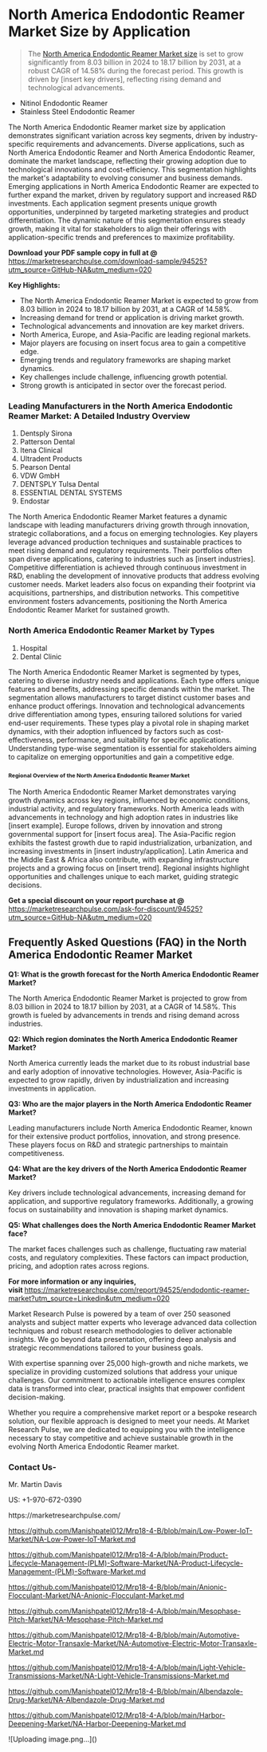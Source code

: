 <h1>North America Endodontic Reamer Market&nbsp;Size by Application</h1><blockquote><p>The <a href="https://marketresearchpulse.com/download-sample/94525?utm_source=GitHub-NA&amp;utm_medium=020">North America Endodontic Reamer Market size</a> is set to grow significantly from 8.03 billion in 2024 to 18.17 billion by 2031, at a robust CAGR of 14.58% during the forecast period. This growth is driven by [insert key drivers], reflecting rising demand and technological advancements.</p></blockquote><ul><li>Nitinol Endodontic Reamer<li> Stainless Steel Endodontic Reamer</li></ul><p>The North America Endodontic Reamer market size by application demonstrates significant variation across key segments, driven by industry-specific requirements and advancements. Diverse applications, such as North America Endodontic Reamer and North America Endodontic Reamer, dominate the market landscape, reflecting their growing adoption due to technological innovations and cost-efficiency. This segmentation highlights the market's adaptability to evolving consumer and business demands. Emerging applications in North America Endodontic Reamer are expected to further expand the market, driven by regulatory support and increased R&D investments. Each application segment presents unique growth opportunities, underpinned by targeted marketing strategies and product differentiation. The dynamic nature of this segmentation ensures steady growth, making it vital for stakeholders to align their offerings with application-specific trends and preferences to maximize profitability.</p><p><strong>Download your PDF sample copy in full at @ </strong><a href="https://marketresearchpulse.com/download-sample/94525?utm_source=GitHub-NA&amp;utm_medium=020">https://marketresearchpulse.com/download-sample/94525?utm_source=GitHub-NA&amp;utm_medium=020</a></p><p><strong>Key Highlights: </strong></p><ul><li>The North America Endodontic Reamer Market is expected to grow from 8.03 billion in 2024 to 18.17 billion by 2031, at a CAGR of 14.58%.</li><li>Increasing demand for trend or application is driving market growth.</li><li>Technological advancements and innovation are key market drivers.</li><li>North America, Europe, and Asia-Pacific are leading regional markets.</li><li>Major players are focusing on insert focus area to gain a competitive edge.</li><li>Emerging trends and regulatory frameworks are shaping market dynamics.</li><li>Key challenges include challenge, influencing growth potential.</li><li>Strong growth is anticipated in sector over the forecast period.</li></ul><h3>Leading Manufacturers in the North America Endodontic Reamer Market: A Detailed Industry Overview</h3><ol><li>Dentsply Sirona</li><li>Patterson Dental</li><li>Itena Clinical</li><li>Ultradent Products</li><li>Pearson Dental</li><li>VDW GmbH</li><li>DENTSPLY Tulsa Dental</li><li>ESSENTIAL DENTAL SYSTEMS</li><li>Endostar</li></ol><div class="flex max-w-full flex-col flex-grow"><div class="min-h-8 text-message flex w-full flex-col items-end gap-2 whitespace-normal break-words [.text-message+&amp;]:mt-5" dir="auto" data-message-author-role="assistant" data-message-id="fd8432e4-4910-450d-b182-61b7bfb0a01f" data-message-model-slug="gpt-4o"><div class="flex w-full flex-col gap-1 empty:hidden first:pt-[3px]"><div class="markdown prose w-full break-words dark:prose-invert light"><p>The North America Endodontic Reamer Market features a dynamic landscape with leading manufacturers driving growth through innovation, strategic collaborations, and a focus on emerging technologies. Key players leverage advanced production techniques and sustainable practices to meet rising demand and regulatory requirements. Their portfolios often span diverse applications, catering to industries such as [insert industries]. Competitive differentiation is achieved through continuous investment in R&amp;D, enabling the development of innovative products that address evolving customer needs. Market leaders also focus on expanding their footprint via acquisitions, partnerships, and distribution networks. This competitive environment fosters advancements, positioning the North America Endodontic Reamer Market for sustained growth.</p></div></div></div></div><h3>North America Endodontic Reamer Market by Types</h3><ol><li>Hospital<li> Dental Clinic</li></ol><div class="flex max-w-full flex-col flex-grow"><div class="min-h-8 text-message flex w-full flex-col items-end gap-2 whitespace-normal break-words [.text-message+&amp;]:mt-5" dir="auto" data-message-author-role="assistant" data-message-id="084470be-0bb7-4664-bddf-5156b4f41249" data-message-model-slug="gpt-4o-mini"><div class="flex w-full flex-col gap-1 empty:hidden first:pt-[3px]"><div class="markdown prose w-full break-words dark:prose-invert light"><p>The North America Endodontic Reamer Market is segmented by types, catering to diverse industry needs and applications. Each type offers unique features and benefits, addressing specific demands within the market. The segmentation allows manufacturers to target distinct customer bases and enhance product offerings. Innovation and technological advancements drive differentiation among types, ensuring tailored solutions for varied end-user requirements. These types play a pivotal role in shaping market dynamics, with their adoption influenced by factors such as cost-effectiveness, performance, and suitability for specific applications. Understanding type-wise segmentation is essential for stakeholders aiming to capitalize on emerging opportunities and gain a competitive edge.</p></div></div></div></div><h3><span style="font-size: 11px;">Regional Overview of the North America Endodontic Reamer Market</span></h3><div class="flex max-w-full flex-col flex-grow"><div class="min-h-8 text-message flex w-full flex-col items-end gap-2 whitespace-normal break-words [.text-message+&amp;]:mt-5" dir="auto" data-message-author-role="assistant" data-message-id="e9038762-ce64-4e30-91c9-9bd413514231" data-message-model-slug="gpt-4o-mini"><div class="flex w-full flex-col gap-1 empty:hidden first:pt-[3px]"><div class="markdown prose w-full break-words dark:prose-invert light"><p>The North America Endodontic Reamer Market demonstrates varying growth dynamics across key regions, influenced by economic conditions, industrial activity, and regulatory frameworks. North America leads with advancements in technology and high adoption rates in industries like [insert example]. Europe follows, driven by innovation and strong governmental support for [insert focus area]. The Asia-Pacific region exhibits the fastest growth due to rapid industrialization, urbanization, and increasing investments in [insert industry/application]. Latin America and the Middle East &amp; Africa also contribute, with expanding infrastructure projects and a growing focus on [insert trend]. Regional insights highlight opportunities and challenges unique to each market, guiding strategic decisions.</p></div></div></div></div><p><strong>Get a special discount on your report purchase at @ </strong><a href="https://marketresearchpulse.com/ask-for-discount/94525?utm_source=GitHub-NA&amp;utm_medium=020">https://marketresearchpulse.com/ask-for-discount/94525?utm_source=GitHub-NA&amp;utm_medium=020</a></p><h2>Frequently Asked Questions (FAQ) in the North America Endodontic Reamer Market</h2><p><strong>Q1: What is the growth forecast for the North America Endodontic Reamer Market?</strong></p><p>The North America Endodontic Reamer Market is projected to grow from 8.03 billion in 2024 to 18.17 billion by 2031, at a CAGR of 14.58%. This growth is fueled by advancements in trends and rising demand across industries.</p><p><strong>Q2: Which region dominates the North America Endodontic Reamer Market?</strong></p><p>North America currently leads the market due to its robust industrial base and early adoption of innovative technologies. However, Asia-Pacific is expected to grow rapidly, driven by industrialization and increasing investments in application.</p><p><strong>Q3: Who are the major players in the North America Endodontic Reamer Market?</strong></p><p>Leading manufacturers include North America Endodontic Reamer, known for their extensive product portfolios, innovation, and strong presence. These players focus on R&amp;D and strategic partnerships to maintain competitiveness.</p><p><strong>Q4: What are the key drivers of the North America Endodontic Reamer Market?</strong></p><p>Key drivers include technological advancements, increasing demand for application, and supportive regulatory frameworks. Additionally, a growing focus on sustainability and innovation is shaping market dynamics.</p><p><strong>Q5: What challenges does the North America Endodontic Reamer Market face?</strong></p><p>The market faces challenges such as challenge, fluctuating raw material costs, and regulatory complexities. These factors can impact production, pricing, and adoption rates across regions.</p><p><strong>For more information or any inquiries, visit&nbsp;</strong><a href="https://marketresearchpulse.com/report/94525/endodontic-reamer-market?utm_source=Linkedin&utm_medium=020">https://marketresearchpulse.com/report/94525/endodontic-reamer-market?utm_source=Linkedin&utm_medium=020</a></p><p>Market Research Pulse is powered by a team of over 250 seasoned analysts and subject matter experts who leverage advanced data collection techniques and robust research methodologies to deliver actionable insights. We go beyond data presentation, offering deep analysis and strategic recommendations tailored to your business goals.</p><p>With expertise spanning over 25,000 high-growth and niche markets, we specialize in providing customized solutions that address your unique challenges. Our commitment to actionable intelligence ensures complex data is transformed into clear, practical insights that empower confident decision-making.</p><p>Whether you require a comprehensive market report or a bespoke research solution, our flexible approach is designed to meet your needs. At Market Research Pulse, we are dedicated to equipping you with the intelligence necessary to stay competitive and achieve sustainable growth in the evolving North America Endodontic Reamer market.</p><h3><strong>Contact Us-</strong></h3><p>Mr. Martin Davis</p><p>US: +1-970-672-0390</p><p>https://marketresearchpulse.com/</p><p><a href="https://github.com/Manishpatel012/Mrp18-4-B/blob/main/Low-Power-IoT-Market/NA-Low-Power-IoT-Market.md">https://github.com/Manishpatel012/Mrp18-4-B/blob/main/Low-Power-IoT-Market/NA-Low-Power-IoT-Market.md</a></p><p><a href="https://github.com/Manishpatel012/Mrp18-4-A/blob/main/Product-Lifecycle-Management-(PLM)-Software-Market/NA-Product-Lifecycle-Management-(PLM)-Software-Market.md">https://github.com/Manishpatel012/Mrp18-4-A/blob/main/Product-Lifecycle-Management-(PLM)-Software-Market/NA-Product-Lifecycle-Management-(PLM)-Software-Market.md</a></p><p><a href="https://github.com/Manishpatel012/Mrp18-4-B/blob/main/Anionic-Flocculant-Market/NA-Anionic-Flocculant-Market.md">https://github.com/Manishpatel012/Mrp18-4-B/blob/main/Anionic-Flocculant-Market/NA-Anionic-Flocculant-Market.md</a></p><p><a href="https://github.com/Manishpatel012/Mrp18-4-A/blob/main/Mesophase-Pitch-Market/NA-Mesophase-Pitch-Market.md">https://github.com/Manishpatel012/Mrp18-4-A/blob/main/Mesophase-Pitch-Market/NA-Mesophase-Pitch-Market.md</a></p><p><a href="https://github.com/Manishpatel012/Mrp18-4-B/blob/main/Automotive-Electric-Motor-Transaxle-Market/NA-Automotive-Electric-Motor-Transaxle-Market.md">https://github.com/Manishpatel012/Mrp18-4-B/blob/main/Automotive-Electric-Motor-Transaxle-Market/NA-Automotive-Electric-Motor-Transaxle-Market.md</a></p><p><a href="https://github.com/Manishpatel012/Mrp18-4-A/blob/main/Light-Vehicle-Transmissions-Market/NA-Light-Vehicle-Transmissions-Market.md">https://github.com/Manishpatel012/Mrp18-4-A/blob/main/Light-Vehicle-Transmissions-Market/NA-Light-Vehicle-Transmissions-Market.md</a></p><p><a href="https://github.com/Manishpatel012/Mrp18-4-B/blob/main/Albendazole-Drug-Market/NA-Albendazole-Drug-Market.md">https://github.com/Manishpatel012/Mrp18-4-B/blob/main/Albendazole-Drug-Market/NA-Albendazole-Drug-Market.md</a></p><p><a href="https://github.com/Manishpatel012/Mrp18-4-A/blob/main/Harbor-Deepening-Market/NA-Harbor-Deepening-Market.md">https://github.com/Manishpatel012/Mrp18-4-A/blob/main/Harbor-Deepening-Market/NA-Harbor-Deepening-Market.md</a></p>
![Uploading image.png…]()
